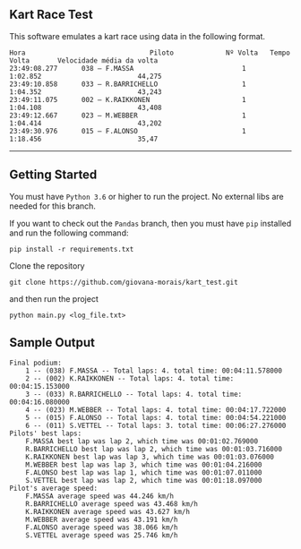 ## Kart Race Test

This software emulates a kart race using data in the following format. 

```
Hora                               Piloto             Nº Volta   Tempo Volta       Velocidade média da volta
23:49:08.277      038 – F.MASSA                           1             1:02.852                        44,275
23:49:10.858      033 – R.BARRICHELLO                     1             1:04.352                        43,243
23:49:11.075      002 – K.RAIKKONEN                       1             1:04.108                        43,408
23:49:12.667      023 – M.WEBBER                          1             1:04.414                        43,202
23:49:30.976      015 – F.ALONSO                          1             1:18.456                        35,47
```

---

## Getting Started

You must have `Python 3.6` or higher to run the project. No external libs are needed for this branch.

If you want to check out the `Pandas` branch, then you must have `pip` installed and run the
following command:

`pip install -r requirements.txt`


Clone the repository

`git clone https://github.com/giovana-morais/kart_test.git`

and then run the project

`python main.py <log_file.txt>`


## Sample Output


```
Final podium:
	1 -- (038) F.MASSA -- Total laps: 4. total time: 00:04:11.578000
	2 -- (002) K.RAIKKONEN -- Total laps: 4. total time: 00:04:15.153000
	3 -- (033) R.BARRICHELLO -- Total laps: 4. total time: 00:04:16.080000
	4 -- (023) M.WEBBER -- Total laps: 4. total time: 00:04:17.722000
	5 -- (015) F.ALONSO -- Total laps: 4. total time: 00:04:54.221000
	6 -- (011) S.VETTEL -- Total laps: 3. total time: 00:06:27.276000
Pilots' best laps:
	F.MASSA best lap was lap 2, which time was 00:01:02.769000
	R.BARRICHELLO best lap was lap 2, which time was 00:01:03.716000
	K.RAIKKONEN best lap was lap 3, which time was 00:01:03.076000
	M.WEBBER best lap was lap 3, which time was 00:01:04.216000
	F.ALONSO best lap was lap 1, which time was 00:01:07.011000
	S.VETTEL best lap was lap 2, which time was 00:01:18.097000
Pilot's average speed:
	F.MASSA average speed was 44.246 km/h
	R.BARRICHELLO average speed was 43.468 km/h
	K.RAIKKONEN average speed was 43.627 km/h
	M.WEBBER average speed was 43.191 km/h
	F.ALONSO average speed was 38.066 km/h
	S.VETTEL average speed was 25.746 km/h
```
